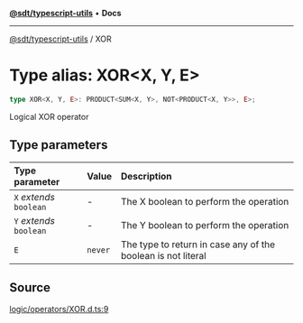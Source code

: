 [**@sdt/typescript-utils**](../README.md) • **Docs**

***

[@sdt/typescript-utils](../globals.md) / XOR

# Type alias: XOR\<X, Y, E\>

```ts
type XOR<X, Y, E>: PRODUCT<SUM<X, Y>, NOT<PRODUCT<X, Y>>, E>;
```

Logical XOR operator

## Type parameters

| Type parameter | Value | Description |
| :------ | :------ | :------ |
| `X` *extends* `boolean` | - | The X boolean to perform the operation |
| `Y` *extends* `boolean` | - | The Y boolean to perform the operation |
| `E` | `never` | The type to return in case any of the boolean is not literal |

## Source

[logic/operators/XOR.d.ts:9](https://github.com/sylvaindethier/typescript-utils/blob/a4617fb26232a8a136e0ffe6a2534b634ac803e6/types/logic/operators/XOR.d.ts#L9)

